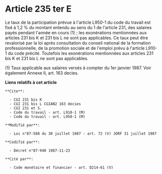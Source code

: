 # Article 235 ter E

Le taux de la participation prévue à l'article L950-1 du code du travail est fixé à 1,2 % du montant entendu au sens du 1 de
l'article 231, des salaires payés pendant l'année en cours (1) ; les exonérations mentionnées aux articles 231 bis K et 231
bis L ne sont pas applicables. Ce taux peut être revalorisé par la loi après consultation du conseil national de la formation
professionnelle, de la promotion sociale et de l'emploi prévu à l'article L910-1 du code précité. Toutefois les exonérations
mentionnées aux articles 231 bis K et 231 bis L ne sont pas applicables.

(1) Taux applicable aux salaires versés à compter du 1er janvier 1987. Voir également Annexe II, art. 163 decies.

**Liens relatifs à cet article**

	**Cite**:

	  - CGI 231 bis K
	  - CGI 231 bis L CGIAN2 163 decies
	  - CGI 231 et S.
	  - Code du travail - art. L910-1 (M)
	  - Code du travail - art. L950-1 (M)

	**Modifié par**:

	  - Loi n°87-588 du 30 juillet 1987 - art. 72 (V) JORF 31 juillet 1987

	**Codifié par**:

	  - Décret n°87-940 1987-11-23

	**Cité par**:

	  - Code monétaire et financier - art. D214-61 (V)
